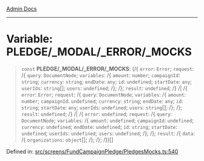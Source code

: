 [Admin Docs](/)

***

# Variable: PLEDGE/_MODAL/_ERROR/_MOCKS

> `const` **PLEDGE/_MODAL/_ERROR/_MOCKS**: (/{ `error`: `Error`; `request`: /{ `query`: `DocumentNode`; `variables`: /{ `amount`: `number`; `campaignId`: `string`; `currency`: `string`; `endDate`: `any`; `id`: `undefined`; `startDate`: `any`; `userIds`: `string`[]; `users`: `undefined`; /}; /}; `result`: `undefined`; /} /| /{ `error`: `Error`; `request`: /{ `query`: `DocumentNode`; `variables`: /{ `amount`: `number`; `campaignId`: `undefined`; `currency`: `string`; `endDate`: `any`; `id`: `string`; `startDate`: `any`; `userIds`: `undefined`; `users`: `string`[]; /}; /}; `result`: `undefined`; /} /| /{ `error`: `undefined`; `request`: /{ `query`: `DocumentNode`; `variables`: /{ `amount`: `undefined`; `campaignId`: `undefined`; `currency`: `undefined`; `endDate`: `undefined`; `id`: `string`; `startDate`: `undefined`; `userIds`: `undefined`; `users`: `undefined`; /}; /}; `result`: /{ `data`: /{ `organizations`: `object`[]; /}; /}; /})[]

Defined in: [src/screens/FundCampaignPledge/PledgesMocks.ts:540](https://github.com/PalisadoesFoundation/talawa-admin/blob/main/src/screens/FundCampaignPledge/PledgesMocks.ts#L540)
